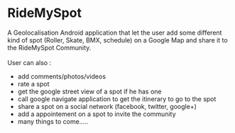 RideMySpot
==========

A Geolocalisation Android application that let the user add some different kind of spot (Roller, Skate, BMX, schedule)
on a Google Map and share it to the RideMySpot Community.<br><br>
User can also :
*   add comments/photos/videos
*   rate a spot
*   get the google street view of a spot if he has one
*   call google navigate application to get the itinerary to go to the spot
*   share a spot on a social network (facebook, twitter, google+)
*   add a appointement on a spot to invite the community
*   many things to come.....